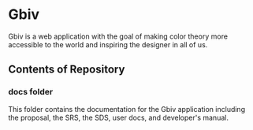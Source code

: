 # Gbiv


Gbiv is a web application with the goal of making color theory more accessible to the world and inspiring the designer in all of us. 


## Contents of Repository


### docs folder

This folder contains the documentation for the Gbiv application including the proposal, the SRS, the SDS, user docs, and developer's manual.
